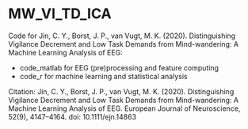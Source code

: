 # MW_VI_TD_ICA
Code for Jin, C. Y., Borst, J. P., van Vugt, M. K. (2020). Distinguishing Vigilance Decrement and Low Task Demands from Mind-wandering: A Machine Learning Analysis of EEG:
 - code_matlab for EEG (pre)processing and feature computing
 - code_r for machine learning and statistical analysis

Citation: Jin, C. Y., Borst, J. P., van Vugt, M. K. (2020). Distinguishing Vigilance Decrement and Low Task Demands from Mind-wandering: A Machine Learning Analysis of EEG. European Journal of Neuroscience, 52(9), 4147–4164. doi: 10.1111/ejn.14863

